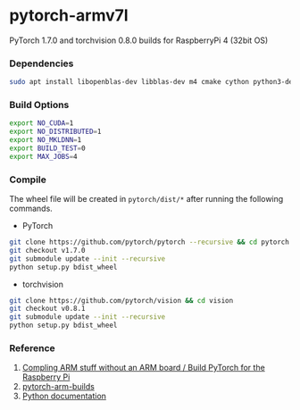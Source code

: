# pytorch-armv7l
PyTorch 1.7.0 and torchvision 0.8.0 builds for RaspberryPi 4 (32bit OS)

### Dependencies

```bash
sudo apt install libopenblas-dev libblas-dev m4 cmake cython python3-dev python3-yaml python3-setuptools
```

### Build Options 
```bash
export NO_CUDA=1
export NO_DISTRIBUTED=1
export NO_MKLDNN=1 
export BUILD_TEST=0
export MAX_JOBS=4
```

### Compile
The wheel file will be created in `pytorch/dist/*` after running the following commands.
* PyTorch
```bash
git clone https://github.com/pytorch/pytorch --recursive && cd pytorch
git checkout v1.7.0
git submodule update --init --recursive
python setup.py bdist_wheel
```
* torchvision
```bash
git clone https://github.com/pytorch/vision && cd vision
git checkout v0.8.1
git submodule update --init --recursive
python setup.py bdist_wheel
```

### Reference

1. [Compling ARM stuff without an ARM board / Build PyTorch for the Raspberry Pi](https://nmilosev.svbtle.com/compling-arm-stuff-without-an-arm-board-build-pytorch-for-the-raspberry-pi)
2. [pytorch-arm-builds](https://github.com/nmilosev/pytorch-arm-builds)
3. [Python documentation](https://packaging.python.org/tutorials/managing-dependencies/)

